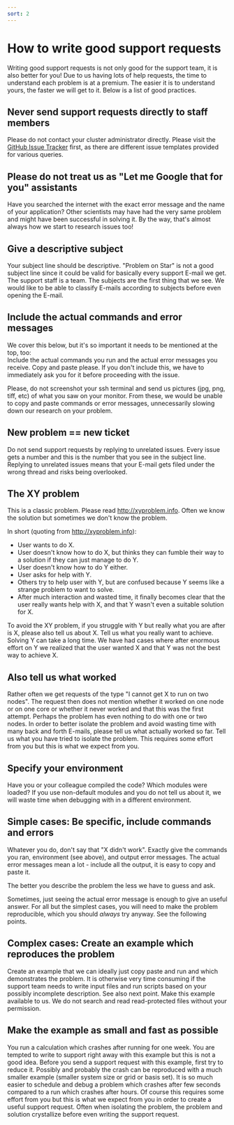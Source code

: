 ```yaml
---
sort: 2
---
```


# How to write good support requests

Writing good support requests is not only good for the support team, it
is also better for you! Due to us having lots of help requests, the time
to understand each problem is at a premium. The easier it is to
understand yours, the faster we will get to it. Below is a list of good
practices.

## Never send support requests directly to staff members

Please do not contact your cluster administrator directly. Please visit the [GitHub Issue Tracker](https://github.com/StarHPC/Issues) first, as there are different issue templates provided for various queries.

## Please do not treat us as "Let me Google that for you" assistants

Have you searched the internet with the exact error message
and the name of your application? Other scientists may have had the
very same problem and might have been successful in solving it. By the
way, that's almost always how we start to research issues too!

## Give a descriptive subject

Your subject line should be descriptive. "Problem on Star" is not a
good subject line since it could be valid for basically every support
E-mail we get. The support staff is a team. The subjects are the first
thing that we see. We would like to be able to classify E-mails according
to subjects before even opening the E-mail.

## Include the actual commands and error messages

We cover this below, but it's so important it needs to be mentioned at
the top, too: <br>
Include the actual commands you run and the actual error
messages you receive. Copy and paste please. If you don't include this, we have to immediately ask you for it before proceeding with the issue.

Please, do not screenshot your ssh terminal and send us pictures (jpg,
png, tiff, etc) of what you saw on your monitor. From these, we would be
unable to copy and paste commands or error messages, unnecessarily slowing
down our research on your problem.

## New problem == new ticket

Do not send support requests by replying to unrelated issues. Every
issue gets a number and this is the number that you see in the subject
line. Replying to unrelated issues means that your E-mail gets filed
under the wrong thread and risks being overlooked.

## The XY problem

This is a classic problem. Please read <http://xyproblem.info>. Often we
know the solution but sometimes we don't know the problem.

In short (quoting from <http://xyproblem.info>):

- User wants to do X.
- User doesn't know how to do X, but thinks they can fumble their way
  to a solution if they can just manage to do Y.
- User doesn't know how to do Y either.
- User asks for help with Y.
- Others try to help user with Y, but are confused because Y seems
  like a strange problem to want to solve.
- After much interaction and wasted time, it finally becomes clear
  that the user really wants help with X, and that Y wasn't even a
  suitable solution for X.

To avoid the XY problem, if you struggle with Y but really what you are
after is X, please also tell us about X. Tell us what you really want to
achieve. Solving Y can take a long time. We have had cases where after
enormous effort on Y we realized that the user wanted X and that Y was
not the best way to achieve X.

## Also tell us what worked

Rather often we get requests of the type "I cannot get X to run on two
nodes". The request then does not mention whether it worked on one node
or on one core or whether it never worked and that this was the first
attempt. Perhaps the problem has even nothing to do with one or two
nodes. In order to better isolate the problem and avoid wasting time
with many back and forth E-mails, please tell us what actually worked so
far. Tell us what you have tried to isolate the problem. This requires
some effort from you but this is what we expect from you.

## Specify your environment

Have you or your colleague compiled the code? Which modules were loaded?
If you use non-default modules and you do not tell us about it, we will
waste time when debugging with in a different environment.

## Simple cases: Be specific, include commands and errors

Whatever you do, don't say that "X didn't work". Exactly give the
commands you ran, environment (see above), and output error messages.
The actual error messages mean a lot - include all the output, it is
easy to copy and paste it.

The better you describe the problem the less we have to guess and ask.

Sometimes, just seeing the actual error message is enough to give an
useful answer. For all but the simplest cases, you will need to make the
problem reproducible, which you should _always_ try anyway. See the
following points.

## Complex cases: Create an example which reproduces the problem

Create an example that we can ideally just copy paste and run and which
demonstrates the problem. It is otherwise very time consuming if the
support team needs to write input files and run scripts based on your
possibly incomplete description. See also next point. Make this example
available to us. We do not search and read read-protected files without
your permission.

## Make the example as small and fast as possible

You run a calculation which crashes after running for one week. You are
tempted to write to support right away with this example but this is not
a good idea. Before you send a support request with this example, first
try to reduce it. Possibly and probably the crash can be reproduced with
a much smaller example (smaller system size or grid or basis set). It is
so much easier to schedule and debug a problem which crashes after few
seconds compared to a run which crashes after hours. Of course this
requires some effort from you but this is what we expect from you in
order to create a useful support request. Often when isolating the
problem, the problem and solution crystallize before even writing the
support request.
